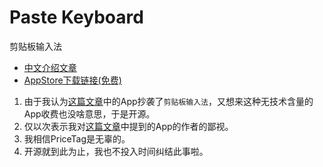 # Paste Keyboard

剪贴板输入法

- [中文介绍文章](https://everettjf.github.io/2019/05/20/paste-keyboard-release/)
- [AppStore下载链接(免费)](https://itunes.apple.com/cn/app/id1463618135)


1. 由于我认为[这篇文章](https://weibo.com/6087949803/HvxJMlHUe)中的App抄袭了`剪贴板输入法`，又想来这种无技术含量的App收费也没啥意思，于是开源。
2. 仅以次表示我对[这篇文章](https://weibo.com/6087949803/HvxJMlHUe)中提到的App的作者的鄙视。
3. 我相信PriceTag是无辜的。
4. 开源就到此为止，我也不投入时间纠结此事啦。


